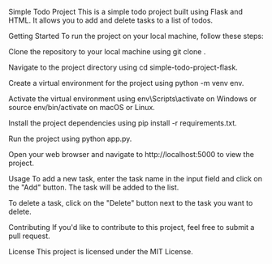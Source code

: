 Simple Todo Project
This is a simple todo project built using Flask and HTML. It allows you to add and delete tasks to a list of todos.

Getting Started
To run the project on your local machine, follow these steps:

Clone the repository to your local machine using git clone <repository-url>.

Navigate to the project directory using cd simple-todo-project-flask.

Create a virtual environment for the project using python -m venv env.

Activate the virtual environment using env\Scripts\activate on Windows or source env/bin/activate on macOS or Linux.

Install the project dependencies using pip install -r requirements.txt.

Run the project using python app.py.

Open your web browser and navigate to http://localhost:5000 to view the project.

Usage
To add a new task, enter the task name in the input field and click on the "Add" button. The task will be added to the list.

To delete a task, click on the "Delete" button next to the task you want to delete.

Contributing
If you'd like to contribute to this project, feel free to submit a pull request.

License
This project is licensed under the MIT License.